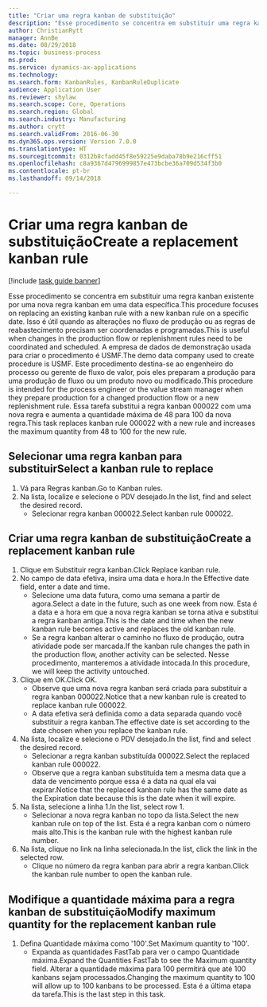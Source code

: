 ```yaml
--- 
title: "Criar uma regra kanban de substituição"
description: "Esse procedimento se concentra em substituir uma regra kanban existente por uma nova regra kanban em uma data específica."
author: ChristianRytt
manager: AnnBe
ms.date: 08/29/2018
ms.topic: business-process
ms.prod: 
ms.service: dynamics-ax-applications
ms.technology: 
ms.search.form: KanbanRules, KanbanRuleDuplicate
audience: Application User
ms.reviewer: shylaw
ms.search.scope: Core, Operations
ms.search.region: Global
ms.search.industry: Manufacturing
ms.author: crytt
ms.search.validFrom: 2016-06-30
ms.dyn365.ops.version: Version 7.0.0
ms.translationtype: HT
ms.sourcegitcommit: 0312b8cfadd45f8e59225e9daba78b9e216cff51
ms.openlocfilehash: c8a9367d4796999857e473bcbe36a709d534f3b0
ms.contentlocale: pt-br
ms.lasthandoff: 09/14/2018

---
```

# <a name="create-a-replacement-kanban-rule"></a><span data-ttu-id="79b81-103">Criar uma regra kanban de substituição</span><span class="sxs-lookup"><span data-stu-id="79b81-103">Create a replacement kanban rule</span></span>

[!include [task guide banner](../../includes/task-guide-banner.md)]

<span data-ttu-id="79b81-104">Esse procedimento se concentra em substituir uma regra kanban existente por uma nova regra kanban em uma data específica.</span><span class="sxs-lookup"><span data-stu-id="79b81-104">This procedure focuses on replacing an existing kanban rule with a new kanban rule on a specific date.</span></span> <span data-ttu-id="79b81-105">Isso é útil quando as alterações no fluxo de produção ou as regras de reabastecimento precisam ser coordenadas e programadas.</span><span class="sxs-lookup"><span data-stu-id="79b81-105">This is useful when changes in the production flow or replenishment rules need to be coordinated and scheduled.</span></span> <span data-ttu-id="79b81-106">A empresa de dados de demonstração usada para criar o procedimento é USMF.</span><span class="sxs-lookup"><span data-stu-id="79b81-106">The demo data company used to create procedure is USMF.</span></span> <span data-ttu-id="79b81-107">Este procedimento destina-se ao engenheiro do processo ou gerente de fluxo de valor, pois eles preparam a produção para uma produção de fluxo ou um produto novo ou modificado.</span><span class="sxs-lookup"><span data-stu-id="79b81-107">This procedure is intended for the process engineer or the value stream manager when they prepare production for a changed production flow or a new replenishment rule.</span></span> <span data-ttu-id="79b81-108">Essa tarefa substitui a regra kanban 000022 com uma nova regra e aumenta a quantidade máxima de 48 para 100 da nova regra.</span><span class="sxs-lookup"><span data-stu-id="79b81-108">This task replaces kanban rule 000022 with a new rule and increases the maximum quantity from 48 to 100 for the new rule.</span></span>


## <a name="select-a-kanban-rule-to-replace"></a><span data-ttu-id="79b81-109">Selecionar uma regra kanban para substituir</span><span class="sxs-lookup"><span data-stu-id="79b81-109">Select a kanban rule to replace</span></span>
1. <span data-ttu-id="79b81-110">Vá para Regras kanban.</span><span class="sxs-lookup"><span data-stu-id="79b81-110">Go to Kanban rules.</span></span>
2. <span data-ttu-id="79b81-111">Na lista, localize e selecione o PDV desejado.</span><span class="sxs-lookup"><span data-stu-id="79b81-111">In the list, find and select the desired record.</span></span>
    * <span data-ttu-id="79b81-112">Selecionar regra kanban 000022.</span><span class="sxs-lookup"><span data-stu-id="79b81-112">Select kanban rule 000022.</span></span>  

## <a name="create-a-replacement-kanban-rule"></a><span data-ttu-id="79b81-113">Criar uma regra kanban de substituição</span><span class="sxs-lookup"><span data-stu-id="79b81-113">Create a replacement kanban rule</span></span>
1. <span data-ttu-id="79b81-114">Clique em Substituir regra kanban.</span><span class="sxs-lookup"><span data-stu-id="79b81-114">Click Replace kanban rule.</span></span>
2. <span data-ttu-id="79b81-115">No campo de data efetiva, insira uma data e hora.</span><span class="sxs-lookup"><span data-stu-id="79b81-115">In the Effective date field, enter a date and time.</span></span>
    * <span data-ttu-id="79b81-116">Selecione uma data futura, como uma semana a partir de agora.</span><span class="sxs-lookup"><span data-stu-id="79b81-116">Select a date in the future, such as one week from now.</span></span> <span data-ttu-id="79b81-117">Esta é a data e a hora em que a nova regra kanban se torna ativa e substitui a regra kanban antiga.</span><span class="sxs-lookup"><span data-stu-id="79b81-117">This is the date and time when the new kanban rule becomes active and replaces the old kanban rule.</span></span>  
    * <span data-ttu-id="79b81-118">Se a regra kanban alterar o caminho no fluxo de produção, outra atividade pode ser marcada.</span><span class="sxs-lookup"><span data-stu-id="79b81-118">If the kanban rule changes the path in the production flow,  another activity can be selected.</span></span>  <span data-ttu-id="79b81-119">Nesse procedimento, manteremos a atividade intocada.</span><span class="sxs-lookup"><span data-stu-id="79b81-119">In this procedure, we will keep the activity untouched.</span></span>  
3. <span data-ttu-id="79b81-120">Clique em OK.</span><span class="sxs-lookup"><span data-stu-id="79b81-120">Click OK.</span></span>
    * <span data-ttu-id="79b81-121">Observe que uma nova regra kanban será criada para substituir a regra kanban 000022.</span><span class="sxs-lookup"><span data-stu-id="79b81-121">Notice that a new kanban rule is created to replace kanban rule 000022.</span></span>  
    * <span data-ttu-id="79b81-122">A data efetiva será definida como a data separada quando você substituir a regra kanban.</span><span class="sxs-lookup"><span data-stu-id="79b81-122">The effective date is set according to the date chosen when you replace the kanban rule.</span></span>  
4. <span data-ttu-id="79b81-123">Na lista, localize e selecione o PDV desejado.</span><span class="sxs-lookup"><span data-stu-id="79b81-123">In the list, find and select the desired record.</span></span>
    * <span data-ttu-id="79b81-124">Selecionar a regra kanban substituída 000022.</span><span class="sxs-lookup"><span data-stu-id="79b81-124">Select the replaced kanban rule 000022.</span></span>  
    * <span data-ttu-id="79b81-125">Observe que a regra kanban substituída tem a mesma data que a data de vencimento porque essa é a data na qual ela vai expirar.</span><span class="sxs-lookup"><span data-stu-id="79b81-125">Notice that the replaced kanban rule has the same date as the Expiration date because this is the date when it will expire.</span></span>  
5. <span data-ttu-id="79b81-126">Na lista, selecione a linha 1.</span><span class="sxs-lookup"><span data-stu-id="79b81-126">In the list, select row 1.</span></span>
    * <span data-ttu-id="79b81-127">Selecionar a nova regra kanban no topo da lista.</span><span class="sxs-lookup"><span data-stu-id="79b81-127">Select the new kanban rule on top of the list.</span></span> <span data-ttu-id="79b81-128">Esta é a regra kanban com o número mais alto.</span><span class="sxs-lookup"><span data-stu-id="79b81-128">This is the kanban rule with the highest kanban rule number.</span></span>  
6. <span data-ttu-id="79b81-129">Na lista, clique no link na linha selecionada.</span><span class="sxs-lookup"><span data-stu-id="79b81-129">In the list, click the link in the selected row.</span></span>
    * <span data-ttu-id="79b81-130">Clique no número da regra kanban para abrir a regra kanban.</span><span class="sxs-lookup"><span data-stu-id="79b81-130">Click the kanban rule number to open the kanban rule.</span></span>  

## <a name="modify-maximum-quantity-for-the-replacement-kanban-rule"></a><span data-ttu-id="79b81-131">Modifique a quantidade máxima para a regra kanban de substituição</span><span class="sxs-lookup"><span data-stu-id="79b81-131">Modify maximum quantity for the replacement kanban rule</span></span>
1. <span data-ttu-id="79b81-132">Defina Quantidade máxima como '100'.</span><span class="sxs-lookup"><span data-stu-id="79b81-132">Set Maximum quantity to '100'.</span></span>
    * <span data-ttu-id="79b81-133">Expanda as quantidades FastTab para ver o campo Quantidade máxima.</span><span class="sxs-lookup"><span data-stu-id="79b81-133">Expand the Quantities FastTab to see the Maximum quantity field.</span></span> <span data-ttu-id="79b81-134">Alterar a quantidade máxima para 100 permitirá que até 100 kanbans sejam processados.</span><span class="sxs-lookup"><span data-stu-id="79b81-134">Changing the maximum quantity to 100 will allow up to 100 kanbans to be processed.</span></span>    <span data-ttu-id="79b81-135">Esta é a última etapa da tarefa.</span><span class="sxs-lookup"><span data-stu-id="79b81-135">This is the last step in this task.</span></span>  


